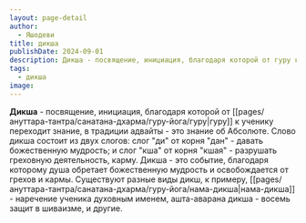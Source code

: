 ```yaml
---
layout: page-detail
author:
  - Яшодеви
title: дикша
publishDate: 2024-09-01
description: Дикша - посвящение, инициация, благодаря которой от гуру к ученику переходит знание, в традиции адвайты - это знание об Абсолюте. Слово дикша состоит из двух слогов слог "ди" от корня "дан" давать божественную мудрость и слог "кша" от корня "кшайя" - разрушать греховную деятельность, карму.
tags:
  - дикша
image:
---
```

**Дикша** - посвящение, инициация, благодаря которой от [[pages/ануттара-тантра/санатана-дхарма/гуру-йога/гуру|гуру]] к ученику переходит знание, в традиции адвайты - это знание об Абсолюте. Слово дикша состоит из двух слогов: слог "ди" от корня "дан" - давать божественную мудрость; и слог "кша" от корня "кшая" - разрушать греховную деятельность, карму. Дикша - это событие, благодаря которому душа обретает божественную мудрость и освобождается от грехов и кармы. Существуют разные виды дикш, к примеру, [[pages/ануттара-тантра/санатана-дхарма/гуру-йога/нама-дикша|нама-дикша]] - наречение ученика духовным именем, ашта-аварана дикша - восемь защит в шиваизме, и другие.

